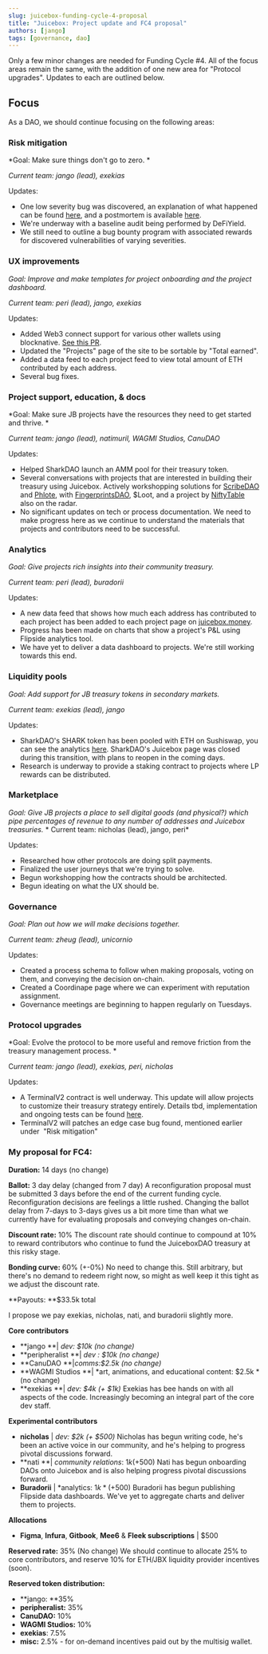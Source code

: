 ```yaml
---
slug: juicebox-funding-cycle-4-proposal
title: "Juicebox: Project update and FC4 proposal"
authors: [jango]
tags: [governance, dao]
---
```


Only a few minor changes are needed for Funding Cycle #4. All of the focus areas remain the same, with the addition of one new area for "Protocol upgrades". Updates to each are outlined below.

## Focus

As a DAO, we should continue focusing on the following areas:

### Risk mitigation 

*Goal: Make sure things don't go to zero. *

*Current team: jango (lead), exekias*

Updates: 

- One low severity bug was discovered, an explanation of what happened can be found [here](/blog/juicebox-postmortem-of-low-severity-bug-discovered-8-18-2021/), and a postmortem is available [here](https://github.com/jbx-protocol/juice-security/blob/main/incidents/08-18-2021.md).
- We're underway with a baseline audit being performed by DeFiYield.
- We still need to outline a bug bounty program with associated rewards for discovered vulnerabilities of varying severities.

### UX improvements 

*Goal: Improve and make templates for project onboarding and the project dashboard.*

*Current team: peri (lead), jango, exekias*

Updates:

- Added Web3 connect support for various other wallets using blocknative. [See this PR](https://github.com/jbx-protocol/juice-juicehouse/pull/105).
- Updated the "Projects" page of the site to be sortable by "Total earned".
- Added a data feed to each project feed to view total amount of ETH contributed by each address.
- Several bug fixes.

### Project support, education, & docs

*Goal: Make sure JB projects have the resources they need to get started and thrive. *

*Current team: jango (lead), natimuril, WAGMI Studios, CanuDAO*

Updates:

- Helped SharkDAO launch an AMM pool for their treasury token.
- Several conversations with projects that are interested in building their treasury using Juicebox. Actively workshopping solutions for [ScribeDAO](https://twitter.com/scribedao) and [Phlote](https://phlote.xyz/), with [FingerprintsDAO](https://twitter.com/FingerprintsDAO), $Loot, and a project by [NiftyTable](https://twitter.com/NiftyTabIe) also on the radar.
- No significant updates on tech or process documentation. We need to make progress here as we continue to understand the materials that projects and contributors need to be successful.

### Analytics 

*Goal: Give projects rich insights into their community treasury.*

*Current team: peri (lead), buradorii*

Updates:

- A new data feed that shows how much each address has contributed to each project has been added to each project page on [juicebox.money](https://juicebox.money).
- Progress has been made on charts that show a project's P&L using Flipside analytics tool.
- We have yet to deliver a data dashboard to projects. We're still working towards this end.

### Liquidity pools

*Goal: Add support for JB treasury tokens in secondary markets.*

*Current team: exekias (lead), jango*

Updates:

- SharkDAO's SHARK token has been pooled with ETH on Sushiswap, you can see the analytics [here](https://analytics.sushi.com/tokens/0x232afce9f1b3aae7cb408e482e847250843db931). SharkDAO's Juicebox page was closed during this transition, with plans to reopen in the coming days. 
- Research is underway to provide a staking contract to projects where LP rewards can be distributed.

### Marketplace

*Goal: Give JB projects a place to sell digital goods (and physical?) which pipe percentages of revenue to any number of addresses and Juicebox treasuries.*
*
Current team: nicholas (lead), jango, peri*

Updates:

- Researched how other protocols are doing split payments.
- Finalized the user journeys that we're trying to solve.
- Begun workshopping how the contracts should be architected.
- Begun ideating on what the UX should be.

### Governance

*Goal: Plan out how we will make decisions together.*

*Current team: zheug (lead), unicornio*

Updates:

- Created a process schema to follow when making proposals, voting on them, and conveying the decision on-chain.
- Created a Coordinape page where we can experiment with reputation assignment.
- Governance meetings are beginning to happen regularly on Tuesdays.

### Protocol upgrades  

*Goal: Evolve the protocol to be more useful and remove friction from the treasury management process. *

C*urrent team: jango (lead), exekias, peri, nicholas*

Updates:

- A TerminalV2 contract is well underway. This update will allow projects to customize their treasury strategy entirely. Details tbd, implementation and ongoing tests can be found [here](https://github.com/jbx-protocol/juice-juicehouse/tree/version/2).
- TerminalV2 will patches an edge case bug found, mentioned earlier under  "Risk mitigation"

### My proposal for FC4:

**Duration:** 14 days (no change)

**Ballot:** 3 day delay (changed from 7 day)
A reconfiguration proposal must be submitted 3 days before the end of the current funding cycle. Reconfiguration decisions are feelings a little rushed. Changing the ballot delay from 7-days to 3-days gives us a bit more time than what we currently have for evaluating proposals and conveying changes on-chain.

**Discount rate:** 10% 
The discount rate should continue to compound at 10% to reward contributors who continue to fund the JuiceboxDAO treasury at this risky stage.

**Bonding curve:** 60% (+-0%)
No need to change this. Still arbitrary, but there's no demand to redeem right now, so might as well keep it this tight as we adjust the discount rate.

**Payouts: **$33.5k total 

I propose we pay exekias, nicholas, nati, and buradorii slightly more. 

**Core contributors**

- **jango **| *dev: $10k (no change)*
- **peripheralist **| *dev : $10k (no change)*
- **CanuDAO **|*comms:$2.5k (no change)*
- **WAGMI Studios **| *art, animations, and educational content: $2.5k *(no change)
- **exekias **| *dev: $4k (+ $1k)*
Exekias has bee hands on with all aspects of the code. Increasingly becoming an integral part of the core dev staff.

**Experimental contributors**

- **nicholas** | *dev: $2k (+ $500)*
Nicholas has begun writing code, he's been an active voice in our community, and he's helping to progress pivotal discussions forward.
- **nati **| *community relations*: $1k (+$500)
Nati has begun onboarding DAOs onto Juicebox and is also helping progress pivotal discussions forward.
- **Buradorii** | *analytics: $1k *(+$500)
Buradorii has begun publishing Flipside data dashboards. We've yet to aggregate charts and deliver them to projects.

**Allocations**

- **Figma**, **Infura**, **Gitbook**, **Mee6** & **Fleek subscriptions** | $500

**Reserved rate:** 35% (No change)
We should continue to allocate 25% to core contributors, and reserve 10% for ETH/JBX liquidity provider incentives (soon).

**Reserved token distribution:**

- **jango: **35%
- **peripheralist:** 35%
- **CanuDAO:** 10%
- **WAGMI Studios:** 10%
- **exekias**: 7.5%
- **misc:** 2.5% - for on-demand incentives paid out by the multisig wallet.
